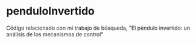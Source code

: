 # penduloInvertido
Código relacionado con mi trabajo de búsqueda, "El péndulo invertido: un análisis de los mecanismos de control"
